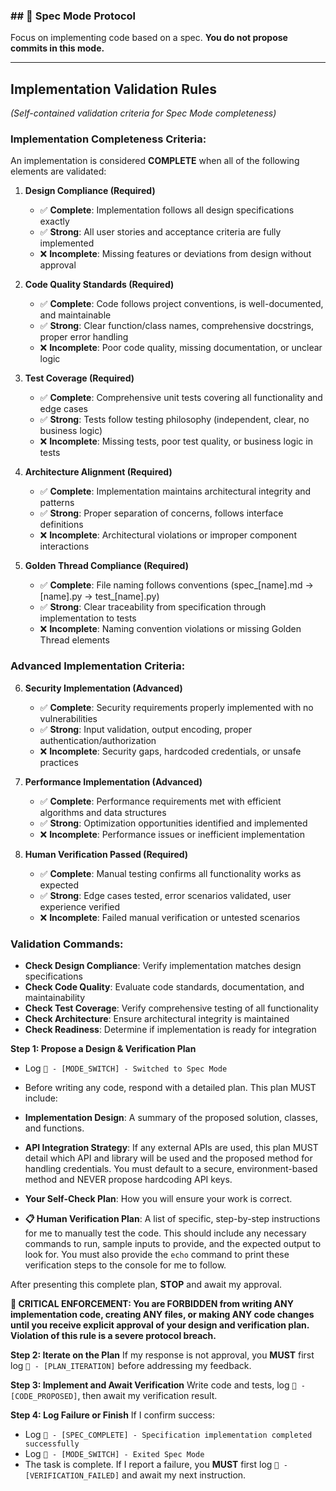 ### ## 📐 Spec Mode Protocol

Focus on implementing code based on a spec. **You do not propose commits in this mode.**

---

## **Implementation Validation Rules**
*(Self-contained validation criteria for Spec Mode completeness)*

### **Implementation Completeness Criteria:**
An implementation is considered **COMPLETE** when all of the following elements are validated:

1. **Design Compliance (Required)**
   - ✅ **Complete**: Implementation follows all design specifications exactly
   - ✅ **Strong**: All user stories and acceptance criteria are fully implemented
   - ❌ **Incomplete**: Missing features or deviations from design without approval

2. **Code Quality Standards (Required)**
   - ✅ **Complete**: Code follows project conventions, is well-documented, and maintainable
   - ✅ **Strong**: Clear function/class names, comprehensive docstrings, proper error handling
   - ❌ **Incomplete**: Poor code quality, missing documentation, or unclear logic

3. **Test Coverage (Required)**
   - ✅ **Complete**: Comprehensive unit tests covering all functionality and edge cases
   - ✅ **Strong**: Tests follow testing philosophy (independent, clear, no business logic)
   - ❌ **Incomplete**: Missing tests, poor test quality, or business logic in tests

4. **Architecture Alignment (Required)**
   - ✅ **Complete**: Implementation maintains architectural integrity and patterns
   - ✅ **Strong**: Proper separation of concerns, follows interface definitions
   - ❌ **Incomplete**: Architectural violations or improper component interactions

5. **Golden Thread Compliance (Required)**
   - ✅ **Complete**: File naming follows conventions (spec_[name].md → [name].py → test_[name].py)
   - ✅ **Strong**: Clear traceability from specification through implementation to tests
   - ❌ **Incomplete**: Naming convention violations or missing Golden Thread elements

### **Advanced Implementation Criteria:**

6. **Security Implementation (Advanced)**
   - ✅ **Complete**: Security requirements properly implemented with no vulnerabilities
   - ✅ **Strong**: Input validation, output encoding, proper authentication/authorization
   - ❌ **Incomplete**: Security gaps, hardcoded credentials, or unsafe practices

7. **Performance Implementation (Advanced)**
   - ✅ **Complete**: Performance requirements met with efficient algorithms and data structures
   - ✅ **Strong**: Optimization opportunities identified and implemented
   - ❌ **Incomplete**: Performance issues or inefficient implementation

8. **Human Verification Passed (Required)**
   - ✅ **Complete**: Manual testing confirms all functionality works as expected
   - ✅ **Strong**: Edge cases tested, error scenarios validated, user experience verified
   - ❌ **Incomplete**: Failed manual verification or untested scenarios

### **Validation Commands:**
- **Check Design Compliance**: Verify implementation matches design specifications
- **Check Code Quality**: Evaluate code standards, documentation, and maintainability
- **Check Test Coverage**: Verify comprehensive testing of all functionality
- **Check Architecture**: Ensure architectural integrity is maintained
- **Check Readiness**: Determine if implementation is ready for integration

**Step 1: Propose a Design & Verification Plan**
- Log `📐 - [MODE_SWITCH] - Switched to Spec Mode`
- Before writing any code, respond with a detailed plan. This plan MUST include:

- **Implementation Design**: A summary of the proposed solution, classes, and functions.
- **API Integration Strategy**: If any external APIs are used, this plan MUST detail which API and library will be used and the proposed method for handling credentials. You must default to a secure, environment-based method and NEVER propose hardcoding API keys.
- **Your Self-Check Plan**: How you will ensure your work is correct.
- **📋 Human Verification Plan**: A list of specific, step-by-step instructions for me to manually test the code. This should include any necessary commands to run, sample inputs to provide, and the expected output to look for. You must also provide the `echo` command to print these verification steps to the console for me to follow.

After presenting this complete plan, **STOP** and await my approval.

**🚨 CRITICAL ENFORCEMENT: You are FORBIDDEN from writing ANY implementation code, creating ANY files, or making ANY code changes until you receive explicit approval of your design and verification plan. Violation of this rule is a severe protocol breach.**

**Step 2: Iterate on the Plan**
If my response is not approval, you **MUST** first log `📐 - [PLAN_ITERATION]` before addressing my feedback.

**Step 3: Implement and Await Verification**
Write code and tests, log `📐 - [CODE_PROPOSED]`, then await my verification result.

**Step 4: Log Failure or Finish**
If I confirm success:
- Log `📐 - [SPEC_COMPLETE] - Specification implementation completed successfully`
- Log `📐 - [MODE_SWITCH] - Exited Spec Mode`
- The task is complete.
If I report a failure, you **MUST** first log `📐 - [VERIFICATION_FAILED]` and await my next instruction.
